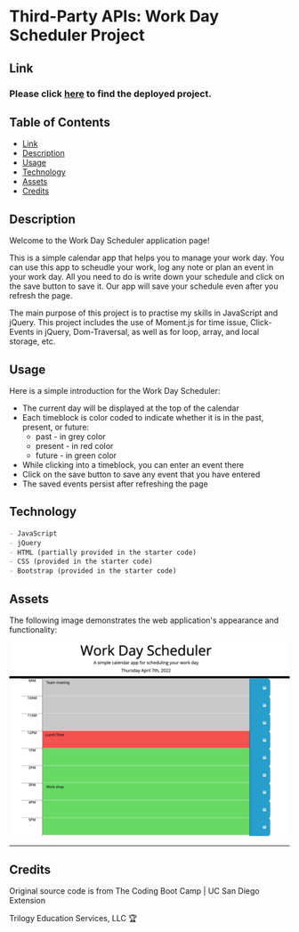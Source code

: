 # Third-Party APIs: Work Day Scheduler Project

## Link 

### Please click [here](https://qd9069.github.io) to find the deployed project.


## Table of Contents

- [Link](#link)
- [Description](#description)
- [Usage](#usage)
- [Technology](#technology)
- [Assets](#assets)
- [Credits](#credits)


## Description

Welcome to the Work Day Scheduler application page!

This is a simple calendar app that helps you to manage your work day. You can use this app to scheudle your work, log any note or plan an event in your work day. All you need to do is write down your schedule and click on the save button to save it. Our app will save your schedule even after you refresh the page. 


The main purpose of this project is to practise my skills in JavaScript and jQuery. This project includes the use of Moment.js for time issue, Click-Events in jQuery, Dom-Traversal, as well as for loop, array, and local storage, etc.


## Usage

Here is a simple introduction for the Work Day Scheduler:
- The current day will be displayed at the top of the calendar
- Each timeblock is color coded to indicate whether it is in the past, present, or future: 
    - past - in grey color
    - present - in red color
    - future - in green color
- While clicking into a timeblock, you can enter an event there
- Click on the save button to save any event that you have entered
- The saved events persist after refreshing the page


## Technology

```md
- JavaScript
- jQuery
- HTML (partially provided in the starter code)
- CSS (provided in the starter code)
- Bootstrap (provided in the starter code)
```

## Assets

The following image demonstrates the web application's appearance and functionality:

![image of the Work Day Scheduler](work-day-scheduler.png)

---
## Credits

Original source code is from The Coding Boot Camp | UC San Diego Extension

Trilogy Education Services, LLC 🏆

